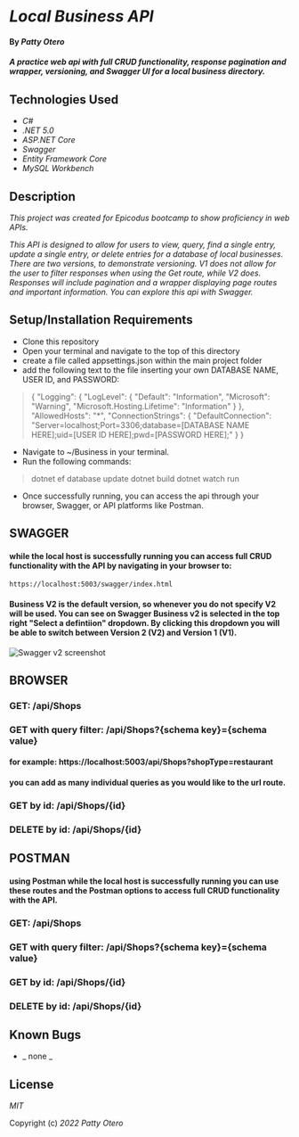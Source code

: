 # _Local Business API_

#### By _**Patty Otero**_

#### _A practice web api with full CRUD functionality, response pagination and wrapper, versioning, and Swagger UI for a local business directory._

## Technologies Used

* _C#_
* _.NET 5.0_
* _ASP.NET Core_ 
* _Swagger_
* _Entity Framework Core_
* _MySQL Workbench_

## Description
_This project was created for Epicodus bootcamp to show proficiency in web APIs._

_This API is designed to allow for users to view, query, find a single entry, update a single entry, or delete entries for a database of local businesses. There are two versions, to demonstrate versioning. V1 does not allow for the user to filter responses when using the Get route, while V2 does. Responses will include pagination and a wrapper displaying page routes and important information. You can explore this api with Swagger._

## Setup/Installation Requirements

* Clone this repository
* Open your terminal and navigate to the top of this directory
* create a file called appsettings.json within the main project folder
* add the following text to the file inserting your own DATABASE NAME, USER ID, and PASSWORD: 
>{
  "Logging": {
    "LogLevel": {
      "Default": "Information",
      "Microsoft": "Warning",
      "Microsoft.Hosting.Lifetime": "Information"
    }
  },
  "AllowedHosts": "*",
  "ConnectionStrings": {
      "DefaultConnection": "Server=localhost;Port=3306;database=[DATABASE NAME HERE];uid=[USER ID HERE];pwd=[PASSWORD HERE];"
  }
}
* Navigate to ~/Business in your terminal.
* Run the following commands:
>dotnet ef database update
>dotnet build
>dotnet watch run
* Once successfully running, you can access the api through your browser, Swagger, or API platforms like Postman.

## SWAGGER
#### while the local host is successfully running you can access full CRUD functionality with the API by navigating in your browser to:
````https://localhost:5003/swagger/index.html````
#### Business V2 is the default version, so whenever you do not specify V2 will be used. You can see on Swagger Business v2 is selected in the top right "Select a defintiion" dropdown. By clicking this dropdown you will be able to switch between Version 2 (V2) and Version 1 (V1).
![Swagger v2 screenshot](./swaggerv2.png)


## BROWSER
### GET: /api/Shops
### GET with query filter: /api/Shops?{schema key}={schema value}
#### for example: https://localhost:5003/api/Shops?shopType=restaurant
#### you can add as many individual queries as you would like to the url route.
### GET by id: /api/Shops/{id}
### DELETE by  id: /api/Shops/{id}



## POSTMAN
#### using Postman while the local host is successfully running you can use these routes and the Postman options to access full CRUD functionality with the API.
### GET: /api/Shops
### GET with query filter: /api/Shops?{schema key}={schema value}
### GET by id: /api/Shops/{id}
### DELETE by  id: /api/Shops/{id}

## Known Bugs

* _ none _

## License

_MIT_

Copyright (c) _2022_ _Patty Otero_